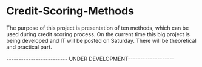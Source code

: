 # Credit-Scoring-Methods
The purpose of this project is presentation of ten methods, which can be used during credit scoring process.
On the current time this big project is being developed and IT will be posted on Saturday. There will be theoretical and practical part.

------------------------- UNDER DEVELOPMENT-------------------
